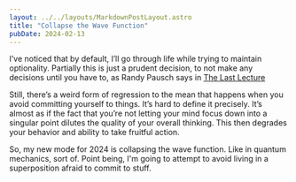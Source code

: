 ```yaml
---
layout: ../../layouts/MarkdownPostLayout.astro
title: "Collapse the Wave Function"
pubDate: 2024-02-13
---
```

I’ve noticed that by default, I’ll go through life while trying to maintain optionality. Partially this is just a prudent decision, to not make any decisions until you have to, as Randy Pausch says in [The Last Lecture](https://www.cmu.edu/randyslecture/)

Still, there’s a weird form of regression to the mean that happens when you avoid committing yourself to things. It’s hard to define it precisely. It’s almost as if the fact that you’re not letting your mind focus down into a singular point dilutes the quality of your overall thinking. This then degrades your behavior and ability to take fruitful action.

So, my new mode for 2024 is collapsing the wave function. Like in quantum mechanics, sort of. Point being, I'm going to attempt to avoid living in a superposition afraid to commit to stuff.
